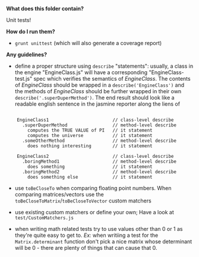 **What does this folder contain?**

Unit tests!

**How do I run them?**

+ `grunt unittest` (which will also generate a coverage report)

**Any guidelines?**

+ define a proper structure using `describe` "statements": usually, a class in the engine "EngineClass.js" will have
a corresponding "EngineClass-test.js" spec which verifies the semantics of *EngineClass*. The contents of
*EngineClass* should be wrapped in a `describe('EngineClass')` and the methods of *EngineClass* should be further
wrapped in their own `describe('.superDuperMethod')`. The end result should look like a readable english sentence in
the jasmine reporter along the liens of

```

	EngineClass1                        // class-level describe
	  .superDuperMethod                 // method-level describe
		computes the TRUE VALUE of PI   // it statement
		computes the universe           // it statement
	  .someOtherMethod                  // method-level describe
		does nothing interesting        // it statement

	EngineClass2                        // class-level describe
	  .boringMethod1                    // method-level describe
		does something                  // it statement
	  .boringMethod2                    // method-level describe
		does something else             // it statement
```

+ use `toBeCloseTo` when comparing floating point numbers. When comparing matrices/vectors use the
`toBeCloseToMatrix`/`toBeCloseToVector` custom matchers

+ use existing custom matchers or define your own; Have a look at `test/CustomMatchers.js`

+ when writing math related tests try to use values other than 0 or 1 as they're quite easy to get to. *Ex:* when
writiing a test for the `Matrix.determinant` function don't pick a nice matrix whose determinant will be 0 - there
are plenty of things that can cause that 0.